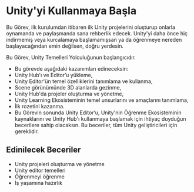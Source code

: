 # Unity'yi Kullanmaya Başla
Bu Görev, ilk kurulumdan itibaren ilk Unity projelerini oluşturup onlarla oynamanda ve paylaşmanda sana rehberlik edecek. Unity'yi daha önce hiç indirmemiş veya kurcalamaya başlamamışsan ya da öğrenmeye nereden başlayacağından emin değilsen, doğru yerdesin. 

Bu Görev, Unity Temelleri Yolculuğunun başlangıcıdır.

- Bu görevde aşağıdaki kazanımları edineceksin:
- Unity Hub'ı ve Editor’u yükleme,
- Unity Editor'ün temel özelliklerini tanımlama ve kullanma,
- Scene görünümünde 3D alanlarda gezinme,
- Unity Hub'da projeler oluşturma ve yönetme,
- Unity Learning Ekosisteminin temel unsurlarını ve amaçlarını tanımlama,
- İlk rozetini kazanma.
- Bu Görevin sonunda Unity Editor’u, Unity'nin Öğrenme Ekosisteminin kaynaklarını ve Unity Hub'ı kullanmaya başlamak için ihtiyaç duyduğun becerilere sahip olacaksın. Bu beceriler, tüm Unity geliştiricileri için gereklidir. 

## Edinilecek Beceriler
- Unity projeleri oluşturma ve yönetme
- Unity editor temelleri
- Öğrenmeyi öğrenme
- İş yaşamına hazırlık


